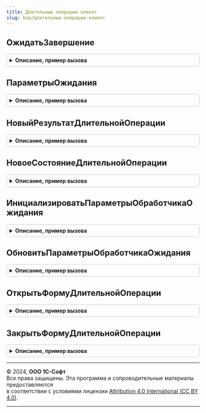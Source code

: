 ```yaml
---
title: Длительные операции клиент
slug: bsp/длительные-операции-клиент
---
```



## ОжидатьЗавершение
<details style="margin: 1em 0; padding: 0.5em; border: 1px solid #ccc; border-radius: 6px;">

<summary style="font-weight: bold; cursor: pointer;">Описание, пример вызова</summary>

```bsl

// Открыть стандартную форму ожидания завершения длительной операции или использовать собственную форму
// и подключить обработчик оповещения о завершении и прогрессе выполнения процедуры длительной операции.
//
// Применяется совместно с функцией ДлительныеОперации.ВыполнитьВФоне для повышения отзывчивости
// пользовательского интерфейса, заменяя длительный серверный вызов на запуск фонового задания.
//
// Параметры:
//   ДлительнаяОперация     - см. ДлительныеОперации.ВыполнитьВФоне
//   ОповещениеОЗавершении  - ОписаниеОповещения - оповещение, которое вызывается после завершения
//                            длительной операции, в том числе после закрытия окна ожидания, если открывалось.
//                            Параметры процедуры-обработчика оповещения:
//     # Результат - см. НовыйРезультатДлительнойОперации
//                          - Неопределено - если задание было отменено
//     # ДополнительныеПараметры - Произвольный - произвольные данные, переданные в описании оповещения.
//  ПараметрыОжидания      - см. ДлительныеОперацииКлиент.ПараметрыОжидания
//
Процедура ОжидатьЗавершение(Знач ДлительнаяОперация, Знач ОповещениеОЗавершении = Неопределено, Экспорт
```

Пример вызова
```bsl
ДлительныеОперацииКлиент.ОжидатьЗавершение(ДлительнаяОперация, ОповещениеОЗавершении, );
```
</details>

## ПараметрыОжидания
<details style="margin: 1em 0; padding: 0.5em; border: 1px solid #ccc; border-radius: 6px;">

<summary style="font-weight: bold; cursor: pointer;">Описание, пример вызова</summary>

```bsl

// Возвращает пустую структуру для параметра ПараметрыОжидания процедуры ДлительныеОперацииКлиент.ОжидатьЗавершение.
//
// Параметры:
//  ФормаВладелец - ФормаКлиентскогоПриложения
//                - Неопределено - форма, из которой вызывается длительная операция.
//
// Возвращаемое значение:
//  Структура              - параметры выполнения задания:
//   * ФормаВладелец          - ФормаКлиентскогоПриложения
//                            - Неопределено - форма, из которой вызывается длительная операция.
//   * Заголовок              - Строка - заголовок окна, выводимый на форме ожидания. Если не задан, то не выводится.
//   * ТекстСообщения         - Строка - текст сообщения, выводимый на форме ожидания.
//                                       Если не задан, то выводится "Пожалуйста, подождите...".
//   * ВыводитьОкноОжидания   - Булево - если Истина, то открыть окно ожидания с визуальной индикацией длительной операции.
//                                       Если используется собственный механизм индикации, то следует указать Ложь.
//   * РежимОткрытияОкнаОжидания - РежимОткрытияОкнаФормы - параметр РежимОткрытияОкна у формы ожидания.
//                               - Неопределено - значение по умолчанию.
//   * ВыводитьПрогрессВыполнения - Булево - выводить прогресс выполнения в процентах на форме ожидания.
//                                      Процедура-обработчик длительной операции может сообщить о ходе своего выполнения
//                                      с помощью вызова процедуры ДлительныеОперации.СообщитьПрогресс.
//   * ВыводитьСообщения          - Булево - из формы ожидания выводить в ФормаВладелец сообщения,
//                                       сформированные в процедуре-обработчике длительной операции.
//   * ЗаголовокКнопкиОтмена  - Строка - заголовок кнопки Отмена, если не указано, по умолчанию используется "Отмена"
//   * ОповещениеОПрогрессеВыполнения - ОписаниеОповещения - оповещение, которое периодически вызывается при
//                                      проверке готовности фонового задания, если ВыводитьОкноОжидания = Ложь.
//                                      Параметры процедуры-обработчика оповещения:
//      # Результат               - см. НовоеСостояниеДлительнойОперации
//      # ДополнительныеПараметры - Произвольный - произвольные данные, переданные в описании оповещения.
//
//   * Интервал               - Число  - интервал в секундах между проверками готовности длительной операции.
//                                       По умолчанию 0 - после каждой проверки интервал увеличивается с 1 до 15 секунд
//                                       с коэффициентом 1.4.
//   * ОповещениеПользователя - Структура:
//     ** Показать            - Булево - если Истина, то по завершении длительной операции вывести оповещение пользователя.
//     ** Текст               - Строка - текст оповещения пользователя.
//     ** НавигационнаяСсылка - Строка - навигационная ссылка оповещения пользователя.
//     ** Пояснение           - Строка - пояснение оповещения пользователя.
//     ** Картинка            - Картинка - картинка, которая будет показана в окне оповещения. Если Неопределено, то
//                                         картинка не выводится.
//     ** Важное              - Булево - если Истина, то оповещение после автоматического закрытия будет добавлено в
//                                       центр оповещений.
//
//   * ОтменятьПриЗакрытииФормыВладельца - Булево - по умолчанию ФормаВладелец.Открыта(), Ложь если форма не указана.
//       Если Ложь, тогда длительная операция не будет отменена при закрытии формы владельца и при закрытии окна ожидания.
//
//   * ПолучатьРезультат - Булево - служебный параметр. Не предназначен для использования.
//
Функция ПараметрыОжидания(ФормаВладелец) Экспорт
```

Пример вызова
```bsl
Результат = ДлительныеОперацииКлиент.ПараметрыОжидания(ФормаВладелец) 
```
</details>

## НовыйРезультатДлительнойОперации
<details style="margin: 1em 0; padding: 0.5em; border: 1px solid #ccc; border-radius: 6px;">

<summary style="font-weight: bold; cursor: pointer;">Описание, пример вызова</summary>

```bsl

// Возвращает результат оповещения, указанного в параметре ОповещениеОЗавершении
// процедуры ДлительныеОперацииКлиент.ОжидатьЗавершение.
//
// Возвращаемое значение:
//  Неопределено - передается в результат ОповещениеОЗавершении, если задание отменено пользователем.
//  Структура:
//   * Статус - Строка - "Выполнено", если задание было успешно выполнено.
//                       "Ошибка", если задание завершено с ошибкой.
//
//   * АдресРезультата  - Строка - адрес временного хранилища, в которое будет помещен
//                         (или уже помещен) результат работы процедуры длительной операции.
//
//   * АдресДополнительногоРезультата - Строка - если установлен параметр ДополнительныйРезультат,
//                         содержит адрес дополнительного временного хранилища, в которое будет помещен
//                         (или уже помещен) дополнительный результат работы процедуры длительной операции.
//
//   * ИнформацияОбОшибке - ИнформацияОбОшибке - если Статус = "Ошибка".
//                        - Неопределено - если Статус <> "Ошибка".
//
//   * Сообщения - ФиксированныйМассив - массив объектов СообщениеПользователю,
//                   сформированных в процедуре-обработчике длительной операции.
//                   Массив будет пустым, когда в параметре ПараметрыОжидания
//                   процедуры процедуры ДлительныеОперацииКлиент.ОжидатьЗавершение
//                   свойство ВыводитьОкноОжидания = Ложь и
//                   заполнено свойство ОповещениеОПрогрессеВыполнения.
//
//   * ИдентификаторЗадания - УникальныйИдентификатор - идентификатор фонового задания, если запускалось.
//                          - Неопределено - если задание не запускалось (например, выполнение не в фоне).
//
//   * КраткоеПредставлениеОшибки   - Строка - устарел.
//   * ПодробноеПредставлениеОшибки - Строка - устарел.
//
Функция НовыйРезультатДлительнойОперации() Экспорт
```

Пример вызова
```bsl
Результат = ДлительныеОперацииКлиент.НовыйРезультатДлительнойОперации() 
```
</details>

## НовоеСостояниеДлительнойОперации
<details style="margin: 1em 0; padding: 0.5em; border: 1px solid #ccc; border-radius: 6px;">

<summary style="font-weight: bold; cursor: pointer;">Описание, пример вызова</summary>

```bsl

// Возвращает пустую структуру для передачи как результат оповещения, указанного
// в свойстве ОповещениеОПрогрессеВыполнения параметра ПараметрыОжидания
// процедуры ДлительныеОперацииКлиент.ОжидатьЗавершение.
//
// Возвращаемое значение:
//  Структура:
//   * Статус - Строка - "Выполняется", если задание еще не завершилось,
//                       "Выполнено", если задание было успешно выполнено,
//                       "Ошибка", если задание завершено с ошибкой.
//
//   * Прогресс   - см. ДлительныеОперации.ПрочитатьПрогресс
//   * Сообщения  - Неопределено - нет сообщений.
//                - ФиксированныйМассив из СообщениеПользователю - порция сообщений,
//                  отправленных из процедуры длительной операции.
//
//   * ИдентификаторЗадания - УникальныйИдентификатор - идентификатор фонового задания, если запускалось.
//                          - Неопределено - если задание не запускалось (например, выполнение не в фоне).
//
Функция НовоеСостояниеДлительнойОперации() Экспорт
```

Пример вызова
```bsl
Результат = ДлительныеОперацииКлиент.НовоеСостояниеДлительнойОперации() 
```
</details>

## ИнициализироватьПараметрыОбработчикаОжидания
<details style="margin: 1em 0; padding: 0.5em; border: 1px solid #ccc; border-radius: 6px;">

<summary style="font-weight: bold; cursor: pointer;">Описание, пример вызова</summary>

```bsl

// Устарела. Следует использовать ОжидатьЗавершение с параметром ПараметрыОжидания.ВыводитьОкноОжидания = Истина.
// Заполняет структуру параметров значениями по умолчанию.
//
// Параметры:
//  ПараметрыОбработчикаОжидания - Структура - заполняется значениями по умолчанию.
//
//
Процедура ИнициализироватьПараметрыОбработчикаОжидания(ПараметрыОбработчикаОжидания) Экспорт
```

Пример вызова
```bsl
ДлительныеОперацииКлиент.ИнициализироватьПараметрыОбработчикаОжидания(ПараметрыОбработчикаОжидания) 
```
</details>

## ОбновитьПараметрыОбработчикаОжидания
<details style="margin: 1em 0; padding: 0.5em; border: 1px solid #ccc; border-radius: 6px;">

<summary style="font-weight: bold; cursor: pointer;">Описание, пример вызова</summary>

```bsl

// Устарела. Следует использовать ОжидатьЗавершение с параметром ПараметрыОжидания.ВыводитьОкноОжидания = Истина.
// Заполняет структуру параметров новыми расчетными значениями.
//
// Параметры:
//  ПараметрыОбработчикаОжидания - Структура - заполняется расчетными значениями.
//
//
Процедура ОбновитьПараметрыОбработчикаОжидания(ПараметрыОбработчикаОжидания) Экспорт
```

Пример вызова
```bsl
ДлительныеОперацииКлиент.ОбновитьПараметрыОбработчикаОжидания(ПараметрыОбработчикаОжидания) 
```
</details>

## ОткрытьФормуДлительнойОперации
<details style="margin: 1em 0; padding: 0.5em; border: 1px solid #ccc; border-radius: 6px;">

<summary style="font-weight: bold; cursor: pointer;">Описание, пример вызова</summary>

```bsl

// Устарела. Следует использовать ОжидатьЗавершение с параметром ПараметрыОжидания.ВыводитьОкноОжидания = Истина.
// Открывает форму-индикатор длительной операции.
//
// Параметры:
//  ВладелецФормы        - ФормаКлиентскогоПриложения - форма, из которой производится открытие.
//  ИдентификаторЗадания - УникальныйИдентификатор - идентификатор фонового задания.
//
// Возвращаемое значение:
//  ФормаКлиентскогоПриложения     - ссылка на открытую форму.
//
Функция ОткрытьФормуДлительнойОперации(Знач ВладелецФормы, Знач ИдентификаторЗадания) Экспорт
```

Пример вызова
```bsl
Результат = ДлительныеОперацииКлиент.ОткрытьФормуДлительнойОперации(ВладелецФормы, ИдентификаторЗадания) 
```
</details>

## ЗакрытьФормуДлительнойОперации
<details style="margin: 1em 0; padding: 0.5em; border: 1px solid #ccc; border-radius: 6px;">

<summary style="font-weight: bold; cursor: pointer;">Описание, пример вызова</summary>

```bsl

// Устарела. Следует использовать ОжидатьЗавершение с параметром ПараметрыОжидания.ВыводитьОкноОжидания = Истина.
// Закрывает форму-индикатор длительной операции.
//
// Параметры:
//  ФормаДлительнойОперации - ФормаКлиентскогоПриложения - ссылка на форму-индикатор длительной операции.
//
Процедура ЗакрытьФормуДлительнойОперации(ФормаДлительнойОперации) Экспорт
```

Пример вызова
```bsl
ДлительныеОперацииКлиент.ЗакрытьФормуДлительнойОперации(ФормаДлительнойОперации) 
```
</details>

---

© 2024, **ООО 1С-Софт**  
Все права защищены. Эта программа и сопроводительные материалы предоставляются  
в соответствии с условиями лицензии [Attribution 4.0 International (CC BY 4.0)](https://creativecommons.org/licenses/by/4.0/legalcode).

---
